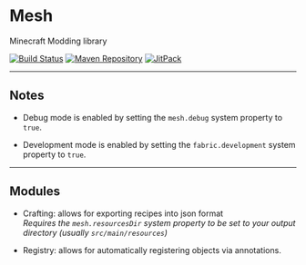 # Mesh
Minecraft Modding library

[![Build Status](https://travis-ci.com/GlassPane/Mesh.svg?branch=master)](https://travis-ci.com/GlassPane/Mesh "Travis Build Status") [![Maven Repository](https://img.shields.io/maven-metadata/v/https/maven.abusedmaster.xyz/com/github/GlassPane/Mesh/maven-metadata.xml.svg)](https://maven.abusedmaster.xyz/com/github/GlassPane/Mesh "NerdHubMC Maven") [![JitPack](https://jitpack.io/v/GlassPane/Mesh.svg)](https://jitpack.io/#GlassPane/Mesh "Jitpack Build Status")

---

## Notes

- Debug mode is enabled by setting the `mesh.debug` system property to `true`.

- Development mode is enabled by setting the `fabric.development` system property to `true`.

---

## Modules

- Crafting: allows for exporting recipes into json format<br/>
    *Requires the `mesh.resourcesDir` system property to be set to your output directory (usually `src/main/resources`)*

- Registry: allows for automatically registering objects via annotations.
